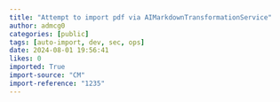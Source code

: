 ```yaml
---
title: "Attempt to import pdf via AIMarkdownTransformationService"
author: admcg0
categories: [public]
tags: [auto-import, dev, sec, ops]
date: 2024-08-01 19:56:41
likes: 0
imported: True 
import-source: "CM"
import-reference: "1235"
---
```


